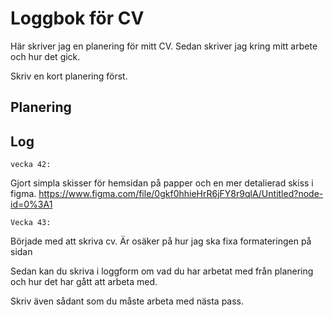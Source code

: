 # Loggbok för CV

Här skriver jag en planering för mitt CV.
Sedan skriver jag kring mitt arbete och hur det gick.

Skriv en kort planering först.

## Planering

## Log

    vecka 42:

Gjort simpla skisser för hemsidan på papper och en mer detalierad skiss i figma.
https://www.figma.com/file/0gkf0hhieHrR6jFY8r9qlA/Untitled?node-id=0%3A1  

    Vecka 43:

Började med att skriva cv. Är osäker på hur jag ska fixa formateringen på sidan

Sedan kan du skriva i loggform om vad du har arbetat med från planering och hur det har gått att arbeta med.

Skriv även sådant som du måste arbeta med nästa pass.